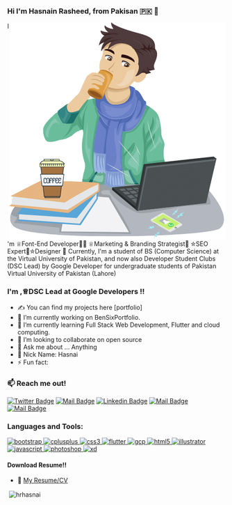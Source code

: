 ### Hi I'm Hasnain Rasheed, from Pakisan :pakistan:  👋

<img align="right" alt="GIF" src="https://github.com/HrHasnai/HrHasnai/blob/main/hrhasnai%20(2).png?raw=true" width="500" height="500" />

I'm ♕Font-End Developer👨‍💻 ♕Marketing & Branding Strategist🎯 ✮SEO Expert🚀✮Designer 📸 Currently, I'm a student of BS (Computer Science) at the Virtual University of Pakistan, and now also Developer Student Clubs (DSC Lead) by Google Developer for undergraduate students of Pakistan Virtual University of Pakistan (Lahore)


### I'm ,♕DSC Lead at Google Developers !!

- ✍ You can find my projects here [portfolio]
- 🔭 I’m currently working on BenSixPortfolio.
- 🌱 I’m currently learning Full Stack Web Development, Flutter and cloud computing.
- 👯 I’m looking to collaborate on open source
- 💬 Ask me about ... Anything
- 📛 Nick Name: Hasnai
- ⚡ Fun fact: 


### :mailbox: Reach me out!

[![Twitter Badge](https://img.shields.io/badge/-@hrhasnai-1ca0f1?style=flat&labelColor=1ca0f1&logo=twitter&logoColor=white&link=https://twitter.com/hrhasnai)](https://twitter.com/hrhasnai) [![Mail Badge](https://img.shields.io/badge/-hrhasnai-e74c3c?style=flat&labelColor=e74c3c&logo=youtube&logoColor=white)](https://youtube.com/hrhasnai) [![Linkedin Badge](https://img.shields.io/badge/-hrhasnai-0e76a8?style=flat&labelColor=0e76a8&logo=linkedin&logoColor=white)](https://www.linkedin.com/in/hrhasnai/) [![Mail Badge](https://img.shields.io/badge/-@hrhasnai-e84393?style=flat&labelColor=e84393&logo=instagram&logoColor=white)](https://instagram.com/hrhasnai) [![Mail Badge](https://img.shields.io/badge/-hrhasnai-c0392b?style=flat&labelColor=c0392b&logo=gmail&logoColor=white)](mailto:hasnainhasni911@gmail.com)



<h3 align="left">Languages and Tools:</h3>
<p align="left"> <a href="https://getbootstrap.com" target="_blank"> <img src="https://devicons.github.io/devicon/devicon.git/icons/bootstrap/bootstrap-plain.svg" alt="bootstrap" width="40" height="40"/> </a> <a href="https://www.w3schools.com/cpp/" target="_blank"> <img src="https://devicons.github.io/devicon/devicon.git/icons/cplusplus/cplusplus-original.svg" alt="cplusplus" width="40" height="40"/> </a> <a href="https://www.w3schools.com/css/" target="_blank"> <img src="https://devicons.github.io/devicon/devicon.git/icons/css3/css3-original-wordmark.svg" alt="css3" width="40" height="40"/> </a> <a href="https://flutter.dev" target="_blank"> <img src="https://www.vectorlogo.zone/logos/flutterio/flutterio-icon.svg" alt="flutter" width="40" height="40"/> </a> <a href="https://cloud.google.com" target="_blank"> <img src="https://www.vectorlogo.zone/logos/google_cloud/google_cloud-icon.svg" alt="gcp" width="40" height="40"/> </a> <a href="https://www.w3.org/html/" target="_blank"> <img src="https://devicons.github.io/devicon/devicon.git/icons/html5/html5-original-wordmark.svg" alt="html5" width="40" height="40"/> </a> <a href="https://www.adobe.com/in/products/illustrator.html" target="_blank"> <img src="https://www.vectorlogo.zone/logos/adobe_illustrator/adobe_illustrator-icon.svg" alt="illustrator" width="40" height="40"/> </a> <a href="https://developer.mozilla.org/en-US/docs/Web/JavaScript" target="_blank"> <img src="https://devicons.github.io/devicon/devicon.git/icons/javascript/javascript-original.svg" alt="javascript" width="40" height="40"/> </a> <a href="https://www.photoshop.com/en" target="_blank"> <img src="https://devicons.github.io/devicon/devicon.git/icons/photoshop/photoshop-plain.svg" alt="photoshop" width="40" height="40"/> </a> <a href="https://www.adobe.com/products/xd.html" target="_blank"> <img src="https://cdn.worldvectorlogo.com/logos/adobe-xd.svg" alt="xd" width="40" height="40"/> </a> </p>


#### Download Resume!!
- :paperclip: [My Resume/CV]()


<p>&nbsp;<img align="center" src="https://github-readme-stats.vercel.app/api?username=hrhasnai&show_icons=true&locale=en" alt="hrhasnai" /></p>

